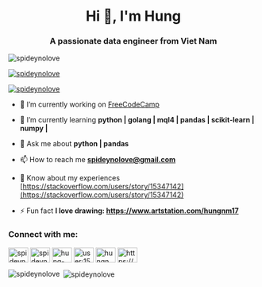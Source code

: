 <h1 align="center">Hi 👋, I'm Hung</h1>
<h3 align="center">A passionate data engineer from Viet Nam</h3>

<p align="left"> <img src="https://komarev.com/ghpvc/?username=spideynolove&label=Profile%20views&color=0e75b6&style=flat" alt="spideynolove" /> </p>

<p align="left"> <a href="https://github.com/ryo-ma/github-profile-trophy"><img src="https://github-profile-trophy.vercel.app/?username=spideynolove" alt="spideynolove" /></a> </p>

<p align="left"> <a href="https://twitter.com/spideynolove" target="blank"><img src="https://img.shields.io/twitter/follow/spideynolove?logo=twitter&style=for-the-badge" alt="spideynolove" /></a> </p>

- 🔭 I’m currently working on [FreeCodeCamp](https://github.com/spideynolove/FreeCodeCamp)

- 🌱 I’m currently learning **python | golang | mql4 | pandas | scikit-learn | numpy |**

- 💬 Ask me about **python | pandas**

- 📫 How to reach me **spideynolove@gmail.com**

- 📄 Know about my experiences [https://stackoverflow.com/users/story/15347142](https://stackoverflow.com/users/story/15347142)

- ⚡ Fun fact **I love drawing: https://www.artstation.com/hungnm17**

<h3 align="left">Connect with me:</h3>
<p align="left">
<a href="https://dev.to/spideynolove" target="blank"><img align="center" src="https://cdn.jsdelivr.net/npm/simple-icons@3.0.1/icons/dev-dot-to.svg" alt="spideynolove" height="30" width="40" /></a>
<a href="https://twitter.com/spideynolove" target="blank"><img align="center" src="https://raw.githubusercontent.com/rahuldkjain/github-profile-readme-generator/master/src/images/icons/Social/twitter.svg" alt="spideynolove" height="30" width="40" /></a>
<a href="https://linkedin.com/in/hung-nguyen-61266321b" target="blank"><img align="center" src="https://raw.githubusercontent.com/rahuldkjain/github-profile-readme-generator/master/src/images/icons/Social/linked-in-alt.svg" alt="hung-nguyen-61266321b" height="30" width="40" /></a>
<a href="https://stackoverflow.com/users/15347142" target="blank"><img align="center" src="https://raw.githubusercontent.com/rahuldkjain/github-profile-readme-generator/master/src/images/icons/Social/stack-overflow.svg" alt="user:15347142" height="30" width="40" /></a>
<a href="https://kaggle.com/hungnm17" target="blank"><img align="center" src="https://raw.githubusercontent.com/rahuldkjain/github-profile-readme-generator/master/src/images/icons/Social/kaggle.svg" alt="hungnm17" height="30" width="40" /></a>
<a href="https://instagram.com/hungnm17" target="blank"><img align="center" src="https://raw.githubusercontent.com/rahuldkjain/github-profile-readme-generator/master/src/images/icons/Social/instagram.svg" alt="https://www.instagram.com/hungnm17" height="30" width="40" /></a>
</p>

<p><img align="left" src="https://github-readme-stats.vercel.app/api/top-langs?username=spideynolove&show_icons=true&locale=en&layout=compact" alt="spideynolove" /></p>

<p>&nbsp;<img align="center" src="https://github-readme-stats.vercel.app/api?username=spideynolove&show_icons=true&locale=en" alt="spideynolove" /></p>

